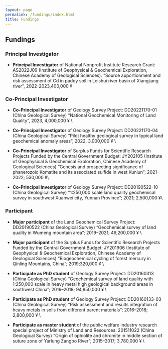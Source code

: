 ```yaml
---
layout: page
permalink: /fundings/index.html
title: Fundings
---
```


## Fundings
### Principal Investigator
- **Principal Investigator** of National Nonprofit Institute Research Grant: AS2022J09 (Institute of Geophysical & Geochemical Exploration, Chinese Academy of Geological Sciences). “Source apportionment and risk assessment of Cd in paddy soil in Leishui river basin of Xiangjiang river”, 2022-2023,400,000 ¥

### Co-Principal Investigator

- **Co-Principal Investigator** of Geology Survey Project: DD20221170-01 (China Geological Survey) “National Geochemical Monitoring of Land Quality”, 2023, 4,000,000 ¥ \

- **Co-Principal Investigator** of Geology Survey Project: DD20221170-04 (China Geological Survey) “Pilot healthy geological survey in typical land geochemical anomaly areas”, 2022, 3,000,000 ¥ \
- **Co-Principal Investigator** of Surplus Funds for Scientific Research Projects Funded by the Central Government Budget: JY202105 (Institute of Geophysical & Geochemical Exploration, Chinese Academy of Geological Sciences) “Genesis and prospecting significance of phanerozoic Komatite and its associated sulfide in west Kunlun”; 2021–2022; 530,000 ¥\
- **Co-Principal Investigator** of Geology Survey Project: DD20190522-10 (China Geological Survey) “1:250,000 scale land quality geochemical survey in southwest Xuanwei city, Yunnan Province”; 2021; 2,500,000 ¥\


### Participant 

- **Major participant** of the Land Geochemical Survey Project: DD20190522 (China Geological Survey) “Geochemical survey of land quality in Wumeng mountain area”; 2019–2021; 49,200,000 ¥ \


- **Major participant** of the Surplus Funds for Scientific Research Projects Funded by the Central Government Budget: JY201906 (Institute of Geophysical & Geochemical Exploration, Chinese Academy of Geological Sciences) “Biogeochemical cycling of forest mercury in Qinling Mountains, China”; 2019;320,000 ¥ \


- **Participate as PhD student** of Geology Survey Project: DD20160313 (China Geological Survey) “Geochemical survey of land quality with 1:250,000 scale in heavy metal high geological background areas in southwest China”; 2016–2018; 94,850,000 ¥ \


- **Participate as PhD student** of Geology Survey Project: DD20160133-03 (China Geological Survey) “Risk assessment and results integration of heavy metals in soils from different parent materials”; 2016–2018; 2,800,000 ¥ \


- **Participate as master student** of the public welfare industry research special project of Ministry of Land and Resources: 201511022 (China Geological Survey) “Origin of ophiolite and chromite in middle section of suture zone of Yarlung Zangbo River”; 2015–2017; 3,780,000 ¥ \

